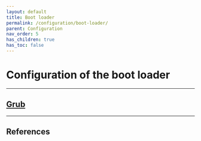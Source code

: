 ```yaml
---
layout: default
title: Boot loader
permalink: /configuration/boot-loader/
parent: Configuration
nav_order: 5
has_children: true
has_toc: false
---
```


# Configuration of the boot loader

---

## [Grub](/Andromeda/configuration/boot-loader/grub/)

---

## References

